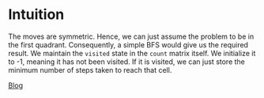 # Intuition
The moves are symmetric. Hence, we can just assume the problem to be in the first quadrant. Consequently, a simple BFS would give us the required result. We maintain the `visited` state in the `count` matrix itself. We initialize it to -1, meaning it has not been visited. If it is visited, we can just store the minimum number of steps taken to reach that cell.


[Blog](https://leetcode.com/problems/minimum-knight-moves/discuss/387004/Everything-is-in-First-Quadrant)
